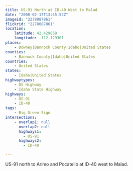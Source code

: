 ```yaml
---
title: US-91 North at ID-40 West to Malad
date: "2008-02-17T13:45:52Z"
imageid: "2278087861"
flickrid: "2278087861"
location:
    latitude: 42.429858
    longitude: -112.129301
places:
    - Downey|Bannock County|Idaho|United States
counties:
    - Bannock County|Idaho|United States
countries:
    - United States
states:
    - Idaho|United States
highwaytypes:
    - US Highway
    - Idaho State Highway
highways:
    - US-91
    - ID-40
tags:
    - Big Green Sign
intersections:
    - overlap1: null
      overlap2: null
      highways1:
        - US-91
      highways2:
        - ID-40

---
```

US-91 north to Arimo and Pocatello at ID-40 west to Malad.